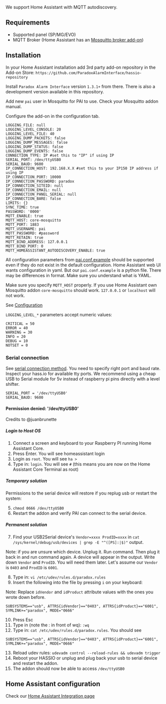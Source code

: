 We support Home Assistant with MQTT autodiscovery.

## Requirements
- Supported panel (SP/MG/EVO)
- MQTT Broker (Home Assistant has an [Mosquitto broker add-on](https://github.com/home-assistant/hassio-addons/tree/master/mosquitto))

## Installation

In your Home Assistant installation add 3rd party add-on repository in the Add-on Store: `https://github.com/ParadoxAlarmInterface/hassio-repository`

Install `Paradox Alarm Interface` version `1.3.1+` from there. There is also a development version available in this repository.

Add new `pai` user in Mosquitto for PAI to use. Check your Mosquitto addon manual.

Configure the add-on in the configuration tab.

```
LOGGING_FILE: null
LOGGING_LEVEL_CONSOLE: 20
LOGGING_LEVEL_FILE: 40
LOGGING_DUMP_PACKETS: false
LOGGING_DUMP_MESSAGES: false
LOGGING_DUMP_STATUS: false
LOGGING_DUMP_EVENTS: false
CONNECTION_TYPE: IP #set this to "IP" if using IP
SERIAL_PORT: /dev/ttyUSB0
SERIAL_BAUD: 9600
IP_CONNECTION_HOST: 192.168.X.X #set this to your IP150 IP address if using IP
IP_CONNECTION_PORT: 10000
IP_CONNECTION_PASSWORD: paradox
IP_CONNECTION_SITEID: null
IP_CONNECTION_EMAIL: null
IP_CONNECTION_PANEL_SERIAL: null
IP_CONNECTION_BARE: false
LIMITS: {}
SYNC_TIME: true
PASSWORD: '0000'
MQTT_ENABLE: true
MQTT_HOST: core-mosquitto
MQTT_PORT: 1883
MQTT_USERNAME: pai
MQTT_PASSWORD: #password 
MQTT_RETAIN: true
MQTT_BIND_ADDRESS: 127.0.0.1
MQTT_BIND_PORT: 0
MQTT_HOMEASSISTANT_AUTODISCOVERY_ENABLE: true
```

All configuration parameters from [pai.conf.example](https://github.com/ParadoxAlarmInterface/pai/blob/master/config/pai.conf.example) should be supported even if they do not exist in the default configuration. Home Assistant web UI wants configuration in yaml. But our `pai.conf.example` is a python file. There may be differences in format. Make sure you understand what is YAML.

Make sure you specify `MQTT_HOST` properly. If you use Home Assistant own Mosquitto addon `core-mosquitto` should work. `127.0.0.1` or `localhost` will not work.

See [Configuration](./Configuration)

`LOGGING_LEVEL_*` parameters accept numeric values:
```
CRITICAL = 50
ERROR = 40
WARNING = 30
INFO = 20
DEBUG = 10
NOTSET = 0
```

### Serial connection

See [serial connection method](./Connection-methods#serial-connection). You need to specify right port and baud rate. Inspect your hass.io for available tty ports. We recommend using a cheap USB to Serial module for 5v instead of raspberry pi pins directly with a level shifter.
```
SERIAL_PORT = '/dev/ttyUSB0'
SERIAL_BAUD: 9600
```

#### Permission denied: '/dev/ttyUSB0'

Credits to @juanbrunette

##### Login to Host OS
1) Connect a screen and keyboard to your Raspberry PI running Home Assistant Core.
2) Press Enter. You will see homeassistant login
3) Login as `root`. You will see `ha >`
4) Type in: `login`. You will see `#` (this means you are now on the Home Assistant Core Terminal as root)

##### Temporary solution
Permissions to the serial device will restore if you replug usb or restart the system:

5) `chmod 0666 /dev/ttyUSB0`
6) Restart the addon and verify PAI can connect to the serial device.

##### Permanent solution
7) Find your USB2Serial device's `Vendor=xxxx ProdID=xxxx` in `cat /sys/kernel/debug/usb/devices | grep -E "^([PS]:|$)"` output.

Note: if you are unsure which device. Unplug it. Run command. Then plug it back in and run command again. A device will appear in the output.
Write down `Vendor` and `ProdID`. You will need them later. Let's assume our `Vendor` is `0403` and `ProdID` is `6001`.

8) Type in: `vi /etc/udev/rules.d/paradox.rules`
9) Insert the following into the file by pressing `i` on your keyboard:

Note: Replace `idVendor` and `idProduct` attribute values with the ones you wrote down before.

```
SUBSYSTEMS=="usb", ATTRS{idVendor}=="0403", ATTRS{idProduct}=="6001", SYMLINK+="paradox", MODE="0666"
```

10) Press Esc
11) Type in (note the : in front of wq): `:wq`
12) Type in: `cat /etc/udev/rules.d/paradox.rules`. You should see
```
SUBSYSTEMS=="usb", ATTRS{idVendor}=="0403", ATTRS{idProduct}=="6001", SYMLINK+="paradox", MODE="0666"
```
13) Reload udev rules: `udevadm control --reload-rules && udevadm trigger`
14) Reboot your HASSIO or unplug and plug back your usb to serial device and restart the addon.
15) The addon should now be able to access `/dev/ttyUSB0`

## Home Assistant configuration
Check our [Home Assistant Integration page](./Home-Assistant-integration#homeassistant-keypad)

